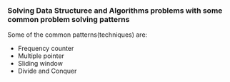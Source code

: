 ### Solving Data Structuree and Algorithms problems with some common problem solving patterns

Some of the common patterns(techniques) are:

- Frequency counter
- Multiple pointer
- Sliding window
- Divide and Conquer
